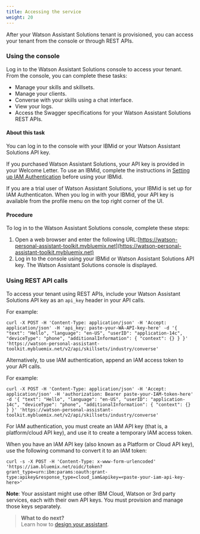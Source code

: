 ```yaml
---
title: Accessing the service
weight: 20
---
```

After your Watson Assistant Solutions tenant is provisioned, you can access your tenant from the console or through REST APIs.

### Using the console
Log in to the Watson Assistant Solutions console to access your tenant.  From the console, you can complete these tasks:
- Manage your skills and skillsets.
- Manage your clients.
- Converse with your skills using a chat interface.
- View your logs.
- Access the Swagger specifications for your Watson Assistant Solutions REST APIs.

#### About this task
You can log in to the console with your IBMid or your Watson Assistant Solutions API key.  

If you purchased Watson Assistant Solutions, your API key is provided in your Welcome Letter.  To use an IBMid, complete the instructions in [Setting up IAM Authentication]({{site.baseurl}}/further-topics/login-with-IBMid) before using your IBMid.

If you are a trial user of Watson Assistant Solutions, your IBMid is set up for IAM Authenticaton.  When you log in with your IBMid, your API key is available from the profile menu on the top right corner of the UI.

#### Procedure
To log in to the Watson Assistant Solutions console, complete these steps:
1. Open a web browser and enter the following URL:[https://watson-personal-assistant-toolkit.mybluemix.net](https://watson-personal-assistant-toolkit.mybluemix.net)
2. Log in to the console using your IBMid or Watson Assistant Solutions API key.
The Watson Assistant Solutions console is displayed.

### Using REST API calls
To access your tenant using REST APIs, include your Watson Assistant Solutions API key as an `api_key` header in your API calls.

For example:

`curl -X POST -H 'Content-Type: application/json' -H 'Accept: application/json' -H 'api_key: paste-your-WA-API-key-here' -d '{ "text": "Hello", "language": "en-US", "userID": "application-14c", "deviceType": "phone", "additionalInformation": { "context": {} } }' 'https://watson-personal-assistant-toolkit.mybluemix.net/v2/api/skillsets/industry/converse'`

Alternatively, to use IAM authentication, append an IAM access token to your API calls.

For example:

`curl -X POST -H 'Content-Type: application/json' -H 'Accept: application/json' -H 'authorization: Bearer paste-your-IAM-token-here' -d '{ "text": "Hello", "language": "en-US", "userID": "application-14c", "deviceType": "phone", "additionalInformation": { "context": {} } }' 'https://watson-personal-assistant-toolkit.mybluemix.net/v2/api/skillsets/industry/converse'`

For IAM authentication, you must create an IAM API key (that is, a platform/cloud API key), and use it to create a temporary IAM access token.

When you have an IAM API key (also known as a Platform or Cloud API key), use the following command to convert it to an IAM token:

`curl -s -X POST -H 'Content-Type: x-www-form-urlencoded' 'https://iam.bluemix.net/oidc/token?grant_type=urn:ibm:params:oauth:grant-type:apikey&response_type=cloud_iam&apikey=<paste-your-iam-api-key-here>'`

**Note**: Your assistant might use other IBM Cloud, Watson or 3rd party services, each with their own API keys. You must provision and manage those keys separately.

> **What to do next?**<br/>
Learn how to [design your assistant]({{site.baseurl}}/design/how-to-design-your-assistant).
